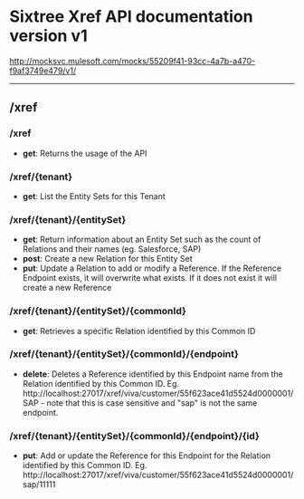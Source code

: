# Sixtree Xref API documentation version v1
http://mocksvc.mulesoft.com/mocks/55209f41-93cc-4a7b-a470-f9af3749e479/v1/

---

## /xref

### /xref

* **get**: Returns the usage of the API

### /xref/{tenant}

* **get**: List the Entity Sets for this Tenant

### /xref/{tenant}/{entitySet}

* **get**: Return information about an Entity Set such as the count of Relations and their names (eg. Salesforce, SAP)
* **post**: Create a new Relation for this Entity Set
* **put**: Update a Relation to add or modify a Reference. If the Reference Endpoint exists, it will overwrite what exists. If it does not exist it will create a new Reference

### /xref/{tenant}/{entitySet}/{commonId}

* **get**: Retrieves a specific Relation identified by this Common ID

### /xref/{tenant}/{entitySet}/{commonId}/{endpoint}

* **delete**: Deletes a Reference identified by this Endpoint name from the Relation identified by this Common ID. Eg. http://localhost:27017/xref/viva/customer/55f623ace41d5524d0000001/SAP - note that this is case sensitive and "sap" is not the same endpoint.

### /xref/{tenant}/{entitySet}/{commonId}/{endpoint}/{id}

* **put**: Add or update the Reference for this Endpoint for the Relation identified by this Common ID. Eg. http://localhost:27017/xref/viva/customer/55f623ace41d5524d0000001/sap/11111

